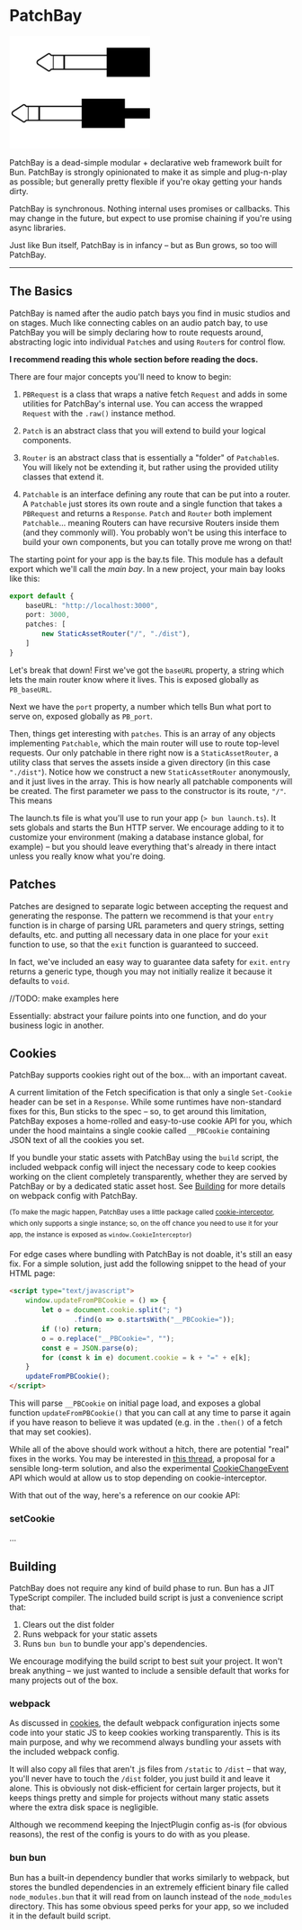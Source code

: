 # PatchBay

<img src="PatchBay-logo.png" alt="PatchBay Logo" width="250">

PatchBay is a dead-simple modular + declarative web framework built for Bun. PatchBay is strongly opinionated to make
it as simple and plug-n-play as possible; but generally pretty flexible if you're okay getting your hands dirty.

PatchBay is synchronous. Nothing internal uses promises or callbacks. This may change in the future, but expect to
use promise chaining if you're using async libraries.

Just like Bun itself, PatchBay is in infancy – but as Bun grows, so too will PatchBay.

---

## The Basics

PatchBay is named after the audio patch bays you find in music studios and on stages. Much like connecting cables on
an audio patch bay, to use PatchBay you will be simply declaring how to route requests around, abstracting logic into
individual `Patch`es and using `Router`s for control flow.

**I recommend reading this whole section before reading the docs.**

There are four major concepts you'll need to know to begin:

1. `PBRequest` is a class that wraps a native fetch `Request` and adds in some utilities for PatchBay's internal use.
   You can access the wrapped `Request` with the `.raw()` instance method.
   

2. `Patch` is an abstract class that you will extend to build your logical components.
   

3. `Router` is an abstract class that is essentially a "folder" of `Patchable`s. You will likely not be extending it,
   but rather using the provided utility classes that extend it.
   

4. `Patchable` is an interface defining any route that can be put into a router. A `Patchable` just stores its own
   route and a single function that takes a `PBRequest` and returns a `Response`. `Patch` and `Router` both implement
   `Patchable`... meaning Routers can have recursive Routers inside them (and they commonly will). You probably won't
   be using this interface to build your own components, but you can totally prove me wrong on that!

The starting point for your app is the bay.ts file. This module has a default export which we'll call
the *main bay*. In a new project, your main bay looks like this:

```typescript
export default {
    baseURL: "http://localhost:3000",
    port: 3000,
    patches: [
        new StaticAssetRouter("/", "./dist"),
    ]
}
```

Let's break that down! First we've got the `baseURL` property, a string which lets the main router know where it
lives. This is exposed globally as `PB_baseURL`.

Next we have the `port` property, a number which tells Bun what port
to serve on, exposed globally as `PB_port`.

Then, things get interesting with `patches`. This is an array of any objects implementing `Patchable`, which the main
router will use to route top-level requests. Our only patchable in there right now is a `StaticAssetRouter`, a utility
class that serves the assets inside a given directory (in this case `"./dist"`). Notice how we construct a new
`StaticAssetRouter` anonymously, and it just lives in the array. This is how nearly all patchable components will be
created. The first parameter we pass to the constructor is its route, `"/"`. This means 

The launch.ts file is what you'll use to run your app (`> bun launch.ts`). It sets globals and starts the Bun HTTP
server. We encourage adding to it to customize your environment (making a database instance global, for example) – but
you should leave everything that's already in there intact unless you really know what you're doing.

## Patches

Patches are designed to separate logic between accepting the request and generating the response. The pattern we
recommend is that your `entry` function is in charge of parsing URL parameters and query strings, setting defaults,
etc. and putting all necessary data in one place for your `exit` function to use, so that the `exit` function is
guaranteed to succeed.

In fact, we've included an easy way to guarantee data safety for `exit`. `entry` returns
a generic type, though you may not initially realize it because it defaults to `void`.

//TODO: make examples here

Essentially: abstract your failure points into one function, and do your business logic in another.

## Cookies

PatchBay supports cookies right out of the box... with an important caveat.

A current limitation of the Fetch specification is that only a single `Set-Cookie` header can be set in a `Response`.
While some runtimes have non-standard fixes for this, Bun sticks to the spec – so, to get around this
limitation, PatchBay exposes a home-rolled and easy-to-use cookie API for you, which under the hood maintains a single
cookie called `__PBCookie` containing JSON text of all the cookies you set.

If you bundle your static assets with PatchBay using the `build` script, the included webpack config will inject the
necessary code to keep cookies working on the client completely transparently, whether they are served by PatchBay or
by a dedicated static asset host. See [Building](#building) for more details on webpack config with PatchBay.

<sup>(To make the magic happen, PatchBay uses a little package called [cookie-interceptor](https://github.com/keqingrong/cookie-interceptor),
which only supports a single instance; so, on the off chance you need to use it for your app, the instance is exposed
as `window.CookieInterceptor`)</sup>

For edge cases where bundling with PatchBay is not doable, it's still an easy fix. For a simple solution, just add
the following snippet to the head of your HTML page:

```html
<script type="text/javascript">
    window.updateFromPBCookie = () => {
        let o = document.cookie.split("; ")
                .find(o => o.startsWith("__PBCookie="));
        if (!o) return;
        o = o.replace("__PBCookie=", "");
        const e = JSON.parse(o);
        for (const k in e) document.cookie = k + "=" + e[k];
    }
    updateFromPBCookie();
</script>
```

This will parse `__PBCookie` on initial page load, and exposes a global function `updateFromPBCookie()` that you can
call at any time to parse it again if you have reason to believe it was updated (e.g. in the `.then()` of a fetch that
may set cookies).

While all of the above should work without a hitch, there are potential "real" fixes in the works. You may be interested
in [this thread](https://github.com/whatwg/fetch/pull/1346), a proposal for a sensible long-term solution, and also the
experimental [CookieChangeEvent](https://developer.mozilla.org/en-US/docs/Web/API/CookieChangeEvent) API which would at
allow us to stop depending on cookie-interceptor.

With that out of the way, here's a reference on our cookie API:

### setCookie

...

## Building

PatchBay does not require any kind of build phase to run. Bun has a JIT TypeScript compiler. The included build script
is just a convenience script that:
1. Clears out the dist folder
2. Runs webpack for your static assets
3. Runs `bun bun` to bundle your app's dependencies.

We encourage modifying the build script to best suit your project. It won't break anything – we just wanted to include
a sensible default that works for many projects out of the box.

### webpack

As discussed in [cookies](#cookies), the default webpack configuration injects some code into your static JS to keep
cookies working transparently. This is its main purpose, and why we recommend always bundling your assets with the
included webpack config.

It will also copy all files that aren't .js files from `/static` to `/dist` – that way, you'll never have to touch the
`/dist` folder, you just build it and leave it alone. This is obviously not disk-efficient for certain larger projects,
but it keeps things pretty and simple for projects without many static assets where the extra disk space is negligible.

Although we recommend keeping the InjectPlugin config as-is (for obvious reasons), the rest of the config is yours to
do with as you please.

### bun bun

Bun has a built-in dependency bundler that works similarly to webpack, but stores the bundled dependencies in an
extremely efficient binary file called `node_modules.bun` that it will read from on launch instead of the
`node_modules` directory. This has some obvious speed perks for your app, so we included it in the default build script.
